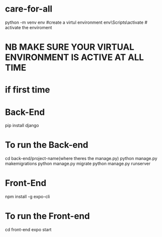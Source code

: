 # care-for-all

python -m venv env #create a virtul environment
env\Scripts\activate # activate the enviroment
# NB MAKE SURE YOUR VIRTUAL ENVIRONMENT IS ACTIVE AT ALL TIME  

# if first time
# Back-End
pip install django

# To run the Back-end
cd back-end/project-name(where theres the manage.py)
python manage.py makemigrations
python manage.py migrate
python manage.py runserver


# Front-End
npm install -g expo-cli

# To run the Front-end
cd front-end
expo start

